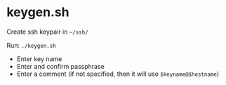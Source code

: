 # keygen.sh

Create ssh keypair in `~/ssh/`

Run:
 `./keygen.sh`

- Enter key name
- Enter and confirm passphrase
- Enter a comment (if not specified, then it will use `$keyname@$hostname`)
